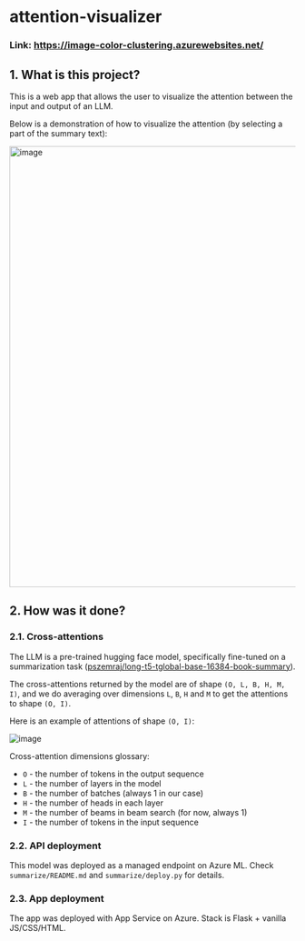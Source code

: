 # attention-visualizer

### Link: https://image-color-clustering.azurewebsites.net/

## 1. What is this project?

This is a web app that allows the user to visualize the attention between the input and output of an LLM.

Below is a demonstration of how to visualize the attention (by selecting a part of the summary text):

<img width="776" alt="image" src="https://github.com/dimasikson/attention-visualizer/assets/47122797/b07fb447-65a5-41a1-bf36-ea71cfd62fc8">

## 2. How was it done?

### 2.1. Cross-attentions

The LLM is a pre-trained hugging face model, specifically fine-tuned on a summarization task ([pszemraj/long-t5-tglobal-base-16384-book-summary](https://huggingface.co/pszemraj/long-t5-tglobal-base-16384-book-summary)).

The cross-attentions returned by the model are of shape `(O, L, B, H, M, I)`, and we do averaging over dimensions `L`, `B`, `H` and `M` to get the attentions to shape `(O, I)`.

Here is an example of attentions of shape `(O, I)`:

![image](https://github.com/dimasikson/attention-visualizer/assets/47122797/f91b2823-6b74-4c73-a4e1-68e3ecd41278)

Cross-attention dimensions glossary:
  - `O` - the number of tokens in the output sequence
  - `L` - the number of layers in the model
  - `B` - the number of batches (always 1 in our case)
  - `H` - the number of heads in each layer
  - `M` - the number of beams in beam search (for now, always 1)
  - `I` - the number of tokens in the input sequence

### 2.2. API deployment

This model was deployed as a managed endpoint on Azure ML. Check `summarize/README.md` and `summarize/deploy.py` for details.

### 2.3. App deployment

The app was deployed with App Service on Azure. Stack is Flask + vanilla JS/CSS/HTML.
